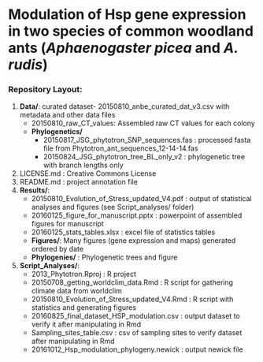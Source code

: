 # Modulation of Hsp gene expression in two species of common woodland ants (*Aphaenogaster picea* and *A. rudis*)



### Repository Layout:   

1. **Data/**: curated dataset- 20150810_anbe_curated_dat_v3.csv with metadata and other data files
	* 20150810_raw_CT_values: Assembled raw CT values for each colony
	* **Phylogenetics/**
		* 20150817_JSG_phytotron_SNP_sequences.fas : processed fasta file from Phytotron_ant_sequences_12-14-14.fas   
		* 20150824_JSG_phytotron_tree_BL_only_v2 : phylogenetic tree with branch lengths only
2. LICENSE.md : Creative Commons License    
3. README.md : project annotation file
4. **Results/**:
	* 20150810_Evolution_of_Stress_updated_V4.pdf : output of statistical analyses and figures (see Script_analyses/ folder) 
	* 20160125_figure_for_manuscript.pptx : powerpoint of assembled figures for manuscript   
	* 20160125_stats_tables.xlsx : excel file of statistics tables   
	* **Figures/**: Many figures (gene expression and maps) generated ordered by date
	* **Phylogenies/** : Phylogenetic trees and figure
5. **Script_Analyses/**:      
	* 2013_Phytotron.Rproj : R project   
	* 20150708_getting_worldclim_data.Rmd : R script for gathering climate data from worldclim    
	* 20150810_Evolution_of_Stress_updated_V4.Rmd : R script with statistics and generating figures    
	* 20160825_final_dataset_HSP_modulation.csv : output dataset to verify it after manipulating in Rmd    
	* Sampling_sites_table.csv : csv of sampling sites to verify dataset after manipulating in Rmd    
	* 20161012_Hsp_modulation_phylogeny.newick : output newick file   


